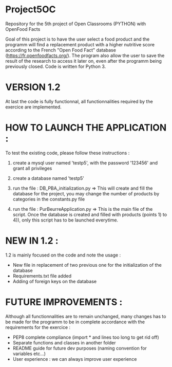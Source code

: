 # Project5OC
Repository for the 5th project of Open Classrooms (PYTHON) with OpenFood Facts

Goal of this project is to have the user select a food product and the programm will find a replacement product with a higher nutritive score according to the French "Open Food Fact" database (https://fr.openfoodfacts.org/). The program also allow the user to save the result of the research to access it later on, even after the programm being previously closed. Code is written for Python 3.


# VERSION 1.2

At last the code is fully functionnal, all functionnalities required by the exercice are implemented.


# HOW TO LAUNCH THE APPLICATION :

To test the existing code, please follow these instructions :

1) create a mysql user named 'testp5', with the password '123456' and grant all privileges

2) create a database named 'testp5'

3) run the file : DB_PBA_initialization.py => This will create and fill the database for the project, you may change the number of products by categories in the constants.py file

5) run the file : PurBeurreApplication.py => This is the main file of the script. Once the database is created and filled with products (points 1) to 4)), only this script has to be launched everytime.


# NEW IN 1.2 :

1.2 is mainly focused on the code and note the usage :
- New file in replacement of two previous one for the initialization of the database
- Requirements.txt file added
- Adding of foreign keys on the database


# FUTURE IMPROVEMENTS :

Although all functionnalities are to remain unchanged, many changes has to be made for the programm to be in complete accordance with the requirements for the exercice :

- PEP8 complete compliance (import * and lines too long to get rid off)
- Separate functions and classes in another folder
- README guide for future dev purposes (naming convention for variables etc...)
- User experience : we can always improve user experience
